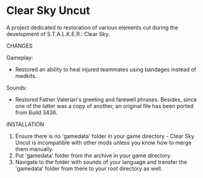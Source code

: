 # Clear Sky Uncut
A project dedicated to restoration of various elements cut during the development of S.T.A.L.K.E.R.: Clear Sky.

CHANGES

Gameplay:
* Restored an ability to heal injured teammates using bandages instead of medkits.

Sounds:
* Restored Father Valerian's greeting and farewell phrases. Besides, since one of the latter was a copy of another, an original file has been ported from Build 3436.

INSTALLATION
1. Ensure there is no 'gamedata' folder in your game directory - Clear Sky Uncut is incompatible with other mods unless you know how to merge them manually.
2. Put 'gamedata' folder from the archive in your game directory.
3. Navigate to the folder with sounds of your language and transfer the 'gamedata' folder from there to your root directory as well.